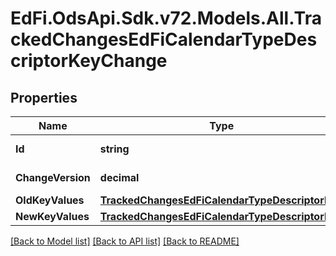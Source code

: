 # EdFi.OdsApi.Sdk.v72.Models.All.TrackedChangesEdFiCalendarTypeDescriptorKeyChange

## Properties

Name | Type | Description | Notes
------------ | ------------- | ------------- | -------------
**Id** | **string** | Resource identifier | [optional] 
**ChangeVersion** | **decimal** | Change version | [optional] 
**OldKeyValues** | [**TrackedChangesEdFiCalendarTypeDescriptorKey**](TrackedChangesEdFiCalendarTypeDescriptorKey.md) |  | [optional] 
**NewKeyValues** | [**TrackedChangesEdFiCalendarTypeDescriptorKey**](TrackedChangesEdFiCalendarTypeDescriptorKey.md) |  | [optional] 

[[Back to Model list]](../../README.md#documentation-for-models) [[Back to API list]](../../README.md#documentation-for-api-endpoints) [[Back to README]](../../README.md)

